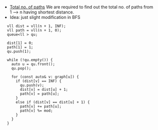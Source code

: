 - [Total no. of paths](https://atcoder.jp/contests/abc211/tasks/abc211_d) We are required to find out the total no. of paths from 1 --> n having shortest distance. 
- Idea: just slight modification in BFS

```
  vll dist = vll(n + 1, INF);
  vll path = vll(n + 1, 0);
  queue<ll > qu;

  dist[1] = 0; 
  path[1] = 1;
  qu.push(1);

  while (!qu.empty()) {
    auto u = qu.front(); 
    qu.pop();

    for (const auto& v: graph[u]) {
      if (dist[v] == INF) {
        qu.push(v);
        dist[v] = dist[u] + 1;
        path[v] = path[u]; 
      }
      else if (dist[v] == dist[u] + 1) {
        path[v] += path[u];
        path[v] %= mod;
      }
    }
  }


```
